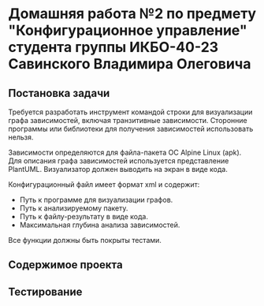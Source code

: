 # Домашняя работа №2 по предмету "Конфигурационное управление" студента группы ИКБО-40-23 Савинского Владимира Олеговича

## Постановка задачи
Требуется разработать инструмент командой строки для визуализации графа зависимостей, включая транзитивные зависимости. Сторонние программы или библиотеки для получения зависимостей использовать нельзя.

Зависимости определяются для файла-пакета OC Alpine Linux (apk). Для описания графа зависимостей используется представление PlantUML. Визуализатор должен выводить на экран в виде кода.

Конфигурационный файл имеет формат xml и содержит:
- Путь к программе для визуализации графов.
- Путь к анализируемому пакету.
- Путь к файлу-результату в виде кода.
- Максимальная глубина анализа зависимостей.

Все функции должны быть покрыты тестами.

## Содержимое проекта


## Тестирование


